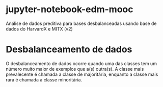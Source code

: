# jupyter-notebook-edm-mooc
Análise de dados preditiva para bases desbalanceadas usando base de dados do HarvardX e MITX (v2)

# Desbalanceamento de dados
O desbalanceamento de dados ocorre quando uma das classes tem um número muito maior de exemplos que a(s) outra(s). A classe mais prevalecente é chamada a classe de majoritária, enquanto a classe mais rara é chamada a classe minoritária.

